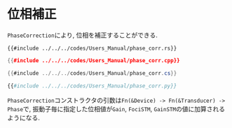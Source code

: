 # 位相補正

`PhaseCorrection`により, 位相を補正することができる.

```rust,edition2021
{{#include ../../../codes/Users_Manual/phase_corr.rs}}
```

```cpp
{{#include ../../../codes/Users_Manual/phase_corr.cpp}}
```

```cs
{{#include ../../../codes/Users_Manual/phase_corr.cs}}
```

```python
{{#include ../../../codes/Users_Manual/phase_corr.py}}
```

`PhaseCorrection`コンストラクタの引数は`Fn(&Device) -> Fn(&Transducer) -> Phase`で, 振動子毎に指定した位相値が`Gain`, `FociSTM`, `GainSTM`の値に加算されるようになる.
